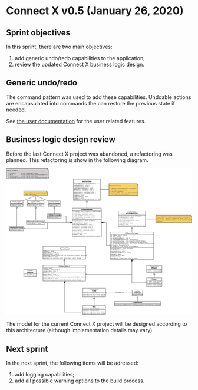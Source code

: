 # Connect X v0.5 (January 26, 2020)

## Sprint objectives

In this sprint, there are two main objectives:

1. add generic undo/redo capabilities to the application;
2. review the updated Connect X business logic design.


## Generic undo/redo

The command pattern was used to add these capabilities. Undoable actions are encapsulated into commands the can restore the previous state if needed.

See [the user documentation](../user/user.md) for the user related features.


## Business logic design review

Before the last Connect X project was abandoned, a refactoring was planned. This refactoring is show in the following diagram.

![Architecture refactoring](./refactoring.png)

The model for the current Connect X project will be designed according to this architecture (although implementation details may vary).


## Next sprint

In the next sprint, the following items will be adressed:

1. add logging capabilities;
2. add all possible warning options to the build process.